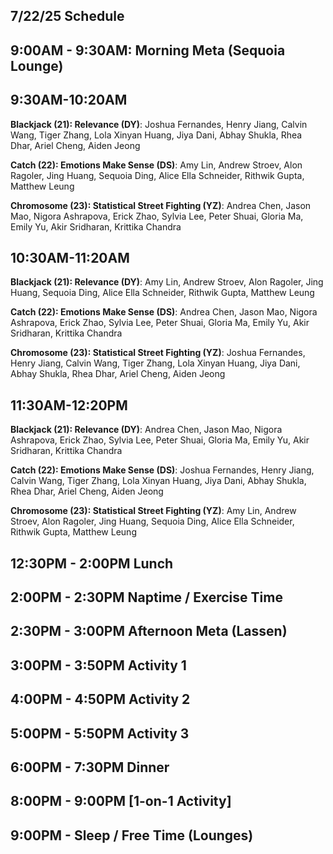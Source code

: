 ## 7/22/25 Schedule

## 9:00AM - 9:30AM: Morning Meta (Sequoia Lounge)
## 9:30AM-10:20AM

**Blackjack (21): Relevance (DY)**: Joshua Fernandes, Henry Jiang, Calvin Wang, Tiger Zhang, Lola Xinyan Huang, Jiya Dani, Abhay Shukla, Rhea Dhar, Ariel Cheng, Aiden Jeong

**Catch (22): Emotions Make Sense (DS)**: Amy Lin, Andrew Stroev, Alon Ragoler, Jing Huang, Sequoia Ding, Alice Ella Schneider, Rithwik Gupta, Matthew Leung

**Chromosome (23): Statistical Street Fighting (YZ)**: Andrea Chen, Jason Mao, Nigora Ashrapova, Erick Zhao, Sylvia Lee, Peter Shuai, Gloria Ma, Emily Yu, Akir Sridharan, Krittika Chandra

## 10:30AM-11:20AM

**Blackjack (21): Relevance (DY)**: Amy Lin, Andrew Stroev, Alon Ragoler, Jing Huang, Sequoia Ding, Alice Ella Schneider, Rithwik Gupta, Matthew Leung

**Catch (22): Emotions Make Sense (DS)**: Andrea Chen, Jason Mao, Nigora Ashrapova, Erick Zhao, Sylvia Lee, Peter Shuai, Gloria Ma, Emily Yu, Akir Sridharan, Krittika Chandra

**Chromosome (23): Statistical Street Fighting (YZ)**: Joshua Fernandes, Henry Jiang, Calvin Wang, Tiger Zhang, Lola Xinyan Huang, Jiya Dani, Abhay Shukla, Rhea Dhar, Ariel Cheng, Aiden Jeong

## 11:30AM-12:20PM

**Blackjack (21): Relevance (DY)**: Andrea Chen, Jason Mao, Nigora Ashrapova, Erick Zhao, Sylvia Lee, Peter Shuai, Gloria Ma, Emily Yu, Akir Sridharan, Krittika Chandra

**Catch (22): Emotions Make Sense (DS)**: Joshua Fernandes, Henry Jiang, Calvin Wang, Tiger Zhang, Lola Xinyan Huang, Jiya Dani, Abhay Shukla, Rhea Dhar, Ariel Cheng, Aiden Jeong

**Chromosome (23): Statistical Street Fighting (YZ)**: Amy Lin, Andrew Stroev, Alon Ragoler, Jing Huang, Sequoia Ding, Alice Ella Schneider, Rithwik Gupta, Matthew Leung

## 12:30PM - 2:00PM Lunch
## 2:00PM - 2:30PM Naptime / Exercise Time
## 2:30PM - 3:00PM Afternoon Meta (Lassen)
## 3:00PM - 3:50PM Activity 1
## 4:00PM - 4:50PM Activity 2
## 5:00PM - 5:50PM Activity 3
## 6:00PM - 7:30PM Dinner
## 8:00PM - 9:00PM [1-on-1 Activity]
## 9:00PM - Sleep / Free Time (Lounges)
